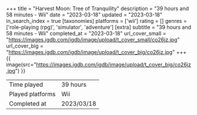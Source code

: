 +++
title = "Harvest Moon: Tree of Tranquility"
description = "39 hours and 58 minutes - Wii"
date = "2023-03-18"
updated = "2023-03-18"
in_search_index = true
[taxonomies]
platforms = ['wii']
rating = []
genres = ['role-playing (rpg)', 'simulator', 'adventure']
[extra]
subtitle = "39 hours and 58 minutes - Wii"
completed_at = "2023-03-18"
url_cover_small = "https://images.igdb.com/igdb/image/upload/t_cover_small/co26jz.jpg"
url_cover_big = "https://images.igdb.com/igdb/image/upload/t_cover_big/co26jz.jpg"
+++
{{ image(src="https://images.igdb.com/igdb/image/upload/t_cover_big/co26jz.jpg") }}

|              |            |
| ------------ | ---------- |
| Time played  | 39 hours |
| Played platforms    | Wii |
| Completed at | 2023/03/18 |


